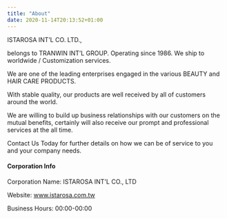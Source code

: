 ```yaml
---
title: "About"
date: 2020-11-14T20:13:52+01:00
---
```


ISTAROSA INT’L CO. LTD., 

belongs to TRANWIN INT’L GROUP. Operating since 1986. We ship to worldwide / Customization services.

We are one of the leading enterprises engaged in the various BEAUTY and HAIR CARE PRODUCTS.

With stable quality, our products are well received by all of customers around the world.

We are willing to build up business relationships with our customers on the mutual benefits, certainly will also receive our prompt and professional services at the all time.

Contact Us Today for further details on how we can be of service to you and your company needs.

#### Corporation Info

Corporation Name: ISTAROSA INT'L CO., LTD

Website: www.istarosa.com.tw

Business Hours: 00:00-00:00